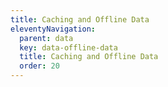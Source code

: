 ```yaml
---
title: Caching and Offline Data
eleventyNavigation:
  parent: data
  key: data-offline-data
  title: Caching and Offline Data
  order: 20
---
```


